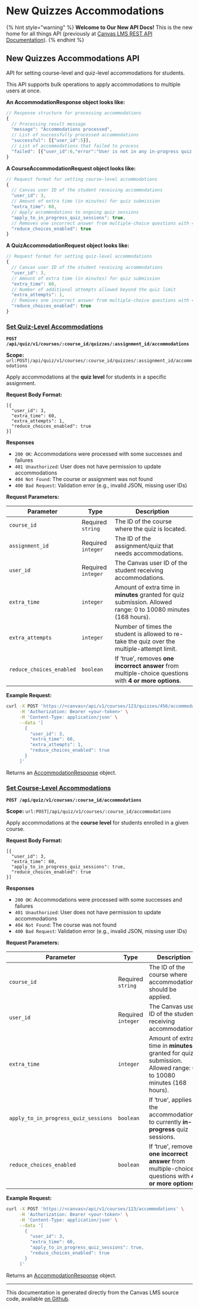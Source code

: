 # New Quizzes Accommodations

{% hint style="warning" %}
**Welcome to Our New API Docs!** This is the new home for all things API (previously at [Canvas LMS REST API Documentation](https://api.instructure.com)).
{% endhint %}

## New Quizzes Accommodations API

API for setting course-level and quiz-level accommodations for students.

This API supports bulk operations to apply accommodations to multiple users at once.

**An AccommodationResponse object looks like:**

```js
// Response structure for processing accommodations
{
  // Processing result message
  "message": "Accommodations processed",
  // List of successfully processed accommodations
  "successful": [{"user_id":5}],
  // List of accommodations that failed to process
  "failed": [{"user_id":6,"error":"User is not in any in-progress quiz sessions for course 3"}]
}
```

**A CourseAccommodationRequest object looks like:**

```js
// Request format for setting course-level accommodations
{
  // Canvas user ID of the student receiving accommodations
  "user_id": 3,
  // Amount of extra time (in minutes) for quiz submission
  "extra_time": 60,
  // Apply accommodations to ongoing quiz sessions
  "apply_to_in_progress_quiz_sessions": true,
  // Removes one incorrect answer from multiple-choice questions with 4+ choices
  "reduce_choices_enabled": true
}
```

**A QuizAccommodationRequest object looks like:**

```js
// Request format for setting quiz-level accommodations
{
  // Canvas user ID of the student receiving accommodations
  "user_id": 3,
  // Amount of extra time (in minutes) for quiz submission
  "extra_time": 60,
  // Number of additional attempts allowed beyond the quiz limit
  "extra_attempts": 1,
  // Removes one incorrect answer from multiple-choice questions with 4+ choices
  "reduce_choices_enabled": true
}
```

### [Set Quiz-Level Accommodations](#method.new_quizzes/accommodation_api.quiz_level_accommodations) <a href="#method.new_quizzes-accommodation_api.quiz_level_accommodations" id="method.new_quizzes-accommodation_api.quiz_level_accommodations"></a>

**`POST /api/quiz/v1/courses/:course_id/quizzes/:assignment_id/accommodations`**

**Scope:** `url:POST|/api/quiz/v1/courses/:course_id/quizzes/:assignment_id/accommodations`

Apply accommodations at the **quiz level** for students in a specific assignment.

**Request Body Format:**

```
[{
  "user_id": 3,
  "extra_time": 60,
  "extra_attempts": 1,
  "reduce_choices_enabled": true
}]
```

**Responses**

- `200 OK`: Accommodations were processed with some successes and failures
- `401 Unauthorized`: User does not have permission to update accommodations
- `404 Not Found`: The course or assignment was not found
- `400 Bad Request`: Validation error (e.g., invalid JSON, missing user IDs)

**Request Parameters:**

| Parameter                | Type               | Description                                                                                                     |
| ------------------------ | ------------------ | --------------------------------------------------------------------------------------------------------------- |
| `course_id`              | Required `string`  | The ID of the course where the quiz is located.                                                                 |
| `assignment_id`          | Required `integer` | The ID of the assignment/quiz that needs accommodations.                                                        |
| `user_id`                | Required `integer` | The Canvas user ID of the student receiving accommodations.                                                     |
| `extra_time`             | `integer`          | Amount of extra time in **minutes** granted for quiz submission. Allowed range: 0 to 10080 minutes (168 hours). |
| `extra_attempts`         | `integer`          | Number of times the student is allowed to re-take the quiz over the multiple-attempt limit.                     |
| `reduce_choices_enabled` | `boolean`          | If ‘true’, removes **one incorrect answer** from multiple-choice questions with **4 or more options**.          |

**Example Request:**

```bash
curl -X POST 'https://<canvas>/api/v1/courses/123/quizzes/456/accommodations' \
     -H 'Authorization: Bearer <your-token>' \
     -H 'Content-Type: application/json' \
     --data '[
       {
         "user_id": 3,
         "extra_time": 60,
         "extra_attempts": 1,
         "reduce_choices_enabled": true
       }
     ]'
```

Returns an [AccommodationResponse](#accommodationresponse) object.

### [Set Course-Level Accommodations](#method.new_quizzes/accommodation_api.course_level_accommodations) <a href="#method.new_quizzes-accommodation_api.course_level_accommodations" id="method.new_quizzes-accommodation_api.course_level_accommodations"></a>

**`POST /api/quiz/v1/courses/:course_id/accommodations`**

**Scope:** `url:POST|/api/quiz/v1/courses/:course_id/accommodations`

Apply accommodations at the **course level** for students enrolled in a given course.

**Request Body Format:**

```
[{
  "user_id": 3,
  "extra_time": 60,
  "apply_to_in_progress_quiz_sessions": true,
  "reduce_choices_enabled": true
}]
```

**Responses**

- `200 OK`: Accommodations were processed with some successes and failures
- `401 Unauthorized`: User does not have permission to update accommodations
- `404 Not Found`: The course was not found
- `400 Bad Request`: Validation error (e.g., invalid JSON, missing user IDs)

**Request Parameters:**

| Parameter                            | Type               | Description                                                                                                     |
| ------------------------------------ | ------------------ | --------------------------------------------------------------------------------------------------------------- |
| `course_id`                          | Required `string`  | The ID of the course where accommodations should be applied.                                                    |
| `user_id`                            | Required `integer` | The Canvas user ID of the student receiving accommodations.                                                     |
| `extra_time`                         | `integer`          | Amount of extra time in **minutes** granted for quiz submission. Allowed range: 0 to 10080 minutes (168 hours). |
| `apply_to_in_progress_quiz_sessions` | `boolean`          | If ‘true’, applies the accommodation to currently **in-progress** quiz sessions.                                |
| `reduce_choices_enabled`             | `boolean`          | If ‘true’, removes **one incorrect answer** from multiple-choice questions with **4 or more options**.          |

**Example Request:**

```bash
curl -X POST 'https://<canvas>/api/v1/courses/123/accommodations' \
     -H 'Authorization: Bearer <your-token>' \
     -H 'Content-Type: application/json' \
     --data '[
       {
         "user_id": 3,
         "extra_time": 60,
         "apply_to_in_progress_quiz_sessions": true,
         "reduce_choices_enabled": true
       }
     ]'
```

Returns an [AccommodationResponse](#accommodationresponse) object.

---

This documentation is generated directly from the Canvas LMS source code, available [on Github](https://github.com/instructure/canvas-lms).

